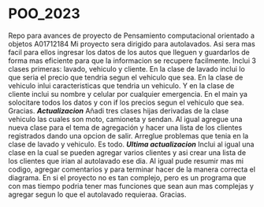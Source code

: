 # POO_2023
Repo para avances de proyecto de Pensamiento computacional orientado a objetos  A01712184
Mi proyecto sera dirigido para autolavados.
Asi sera mas facil para ellos ingresar los datos de los autos que lleguen y guardarlos de forma mas eficiente para que la informacion se recupere facilmente.
Inclui 3 clases primeras: lavado, vehiculo y cliente.
En la clase de lavado inclui lo que seria el precio que tendria segun el vehiculo que sea.
En la clase de vehiculo inlui caracteristicas que tendria un vehiculo.
Y en la clase de cliente inclui su nombre y celular por cualquier emergencia.
En el main ya solocitare todos los datos y con if los precios segun el vehiculo que sea.
Gracias.
***Actualizacion***
Añadi tres clases hijas derivadas de la clase vehiculo las cuales son moto, camioneta y sendan.
Al igual agregue una nueva clase para el tema de agregación y hacer una lista de los clientes registrados dando una opcion de salir.
Arreglue problemas que tenia en la clase de lavado y vehiculo.
Es todo.
***Ultima actualizacion***
Inclui al igual una clase en la cual se pueden agregar varios clientes y asi crear una lista de los clientes que irian al autolavado ese dia.
Al igual pude resumir mas mi codigo, agregar comentarios y para terminar hacer de la manera correcta el diagrama.
En si el proyecto no es tan complejo, pero es un programa que con mas tiempo podria tener mas funciones que sean aun mas complejas y agregar segun lo que el autolavado requieraa.
Gracias.

